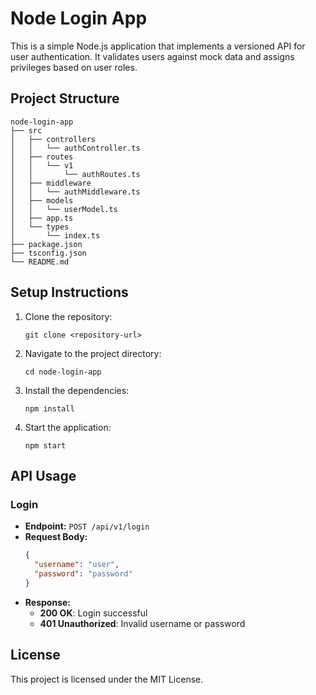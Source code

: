 # Node Login App

This is a simple Node.js application that implements a versioned API for user authentication. It validates users against mock data and assigns privileges based on user roles.

## Project Structure

```
node-login-app
├── src
│   ├── controllers
│   │   └── authController.ts
│   ├── routes
│   │   └── v1
│   │       └── authRoutes.ts
│   ├── middleware
│   │   └── authMiddleware.ts
│   ├── models
│   │   └── userModel.ts
│   ├── app.ts
│   └── types
│       └── index.ts
├── package.json
├── tsconfig.json
└── README.md
```

## Setup Instructions

1. Clone the repository:
   ```
   git clone <repository-url>
   ```

2. Navigate to the project directory:
   ```
   cd node-login-app
   ```

3. Install the dependencies:
   ```
   npm install
   ```

4. Start the application:
   ```
   npm start
   ```

## API Usage

### Login

- **Endpoint:** `POST /api/v1/login`
- **Request Body:**
  ```json
  {
    "username": "user",
    "password": "password"
  }
  ```
- **Response:**
  - **200 OK**: Login successful
  - **401 Unauthorized**: Invalid username or password

## License

This project is licensed under the MIT License.